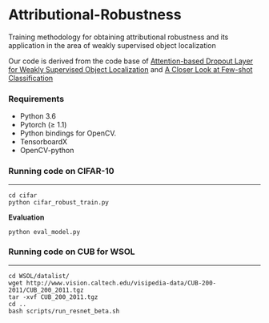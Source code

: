 # Attributional-Robustness
Training methodology for obtaining attributional robustness and its application in the area of weakly supervised object localization

Our code is derived from the code base of [Attention-based Dropout Layer for Weakly Supervised Object Localization](https://github.com/junsukchoe/ADL) and [A Closer Look at Few-shot Classification](https://github.com/wyharveychen/CloserLookFewShot) 

### Requirements
- Python 3.6
- Pytorch (≥ 1.1)
- Python bindings for OpenCV.
- TensorboardX
- OpenCV-python

### Running code on CIFAR-10
------------

```
cd cifar
python cifar_robust_train.py 
```
    
**Evaluation**

    python eval_model.py 


### Running code on CUB for WSOL
------------
```
cd WSOL/datalist/
wget http://www.vision.caltech.edu/visipedia-data/CUB-200-2011/CUB_200_2011.tgz
tar -xvf CUB_200_2011.tgz
cd ..
bash scripts/run_resnet_beta.sh
```



